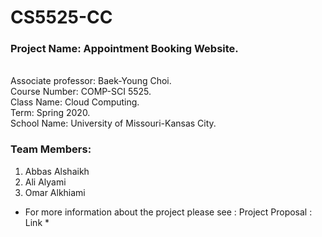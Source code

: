 # CS5525-CC

### Project Name: Appointment Booking Website.<br>
<br>
Associate professor: Baek-Young Choi.<br>
Course Number: COMP-SCI 5525.<br> 
Class Name: Cloud Computing.<br>
Term: Spring 2020.<br>
School Name: University of Missouri-Kansas City.<br>

### Team Members: 
1. Abbas Alshaikh 
2. Ali  Alyami
3. Omar Alkhiami

* For more information about the project please see : Project Proposal : Link *
